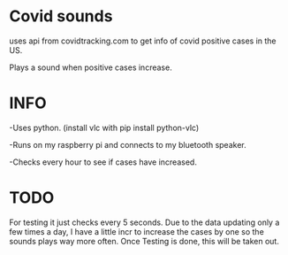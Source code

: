 # Covid sounds

uses api from covidtracking.com to get info of covid positive cases in the US.

Plays a sound when positive cases increase.

# INFO

-Uses python. (install vlc with pip install python-vlc)

-Runs on my raspberry pi and connects to my bluetooth speaker.

-Checks every hour to see if cases have increased.

# TODO

For testing it just checks every 5 seconds. Due to the data updating only a few times a day, I have a little incr to increase the cases by one so the sounds plays way more often. Once Testing is done, this will be taken out.
